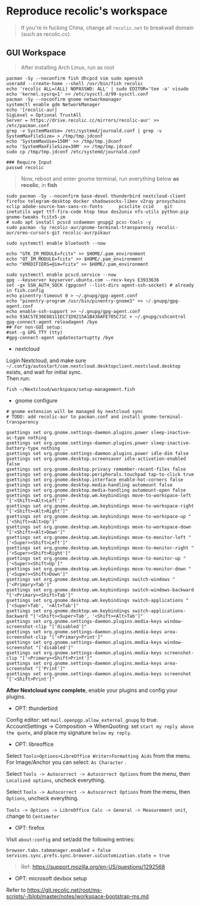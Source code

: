 # Reproduce recolic's workspace

> If you're in fucking China, change all `recolic.net` to breakwall domain (such as recolic.cc). 

## GUI Workspace

> After installing Arch Linux, run as root

```
pacman -Sy --noconfirm fish dhcpcd vim sudo openssh
useradd --create-home --shell /usr/bin/fish recolic
echo 'recolic ALL=(ALL) NOPASSWD: ALL' | sudo EDITOR='tee -a' visudo
echo 'kernel.sysrq=1' >> /etc/sysctl.d/99-sysctl.conf 
pacman -Sy --noconfirm gnome networkmanager
systemctl enable gdm NetworkManager
echo '[recolic-aur]
SigLevel = Optional TrustAll
Server = https://drive.recolic.cc/mirrors/recolic-aur' >> /etc/pacman.conf
grep -v SystemMaxUse= /etc/systemd/journald.conf | grep -v SystemMaxFileSize= > /tmp/tmp.jdconf
echo 'SystemMaxUse=150M' >> /tmp/tmp.jdconf
echo 'SystemMaxFileSize=30M' >> /tmp/tmp.jdconf
sudo cp /tmp/tmp.jdconf /etc/systemd/journald.conf

### Require Input
passwd recolic

```

> Now, reboot and enter gnome terminal, run everything below **as recolic**, in **fish**

```
sudo pacman -Sy --noconfirm base-devel thunderbird nextcloud-client firefox telegram-desktop docker shadowsocks-libev v2ray proxychains xclip adobe-source-han-sans-cn-fonts      pcsclite ccid    git inetutils wget ttf-fira-code htop tmux dos2unix nfs-utils python-pip gnome-tweaks fcitx5-im
# sudo apt install pcscd scdaemon gnupg2 pcsc-tools -y
sudo pacman -Sy recolic-aur/gnome-terminal-transparency recolic-aur/oreo-cursors-git recolic-aur/pikaur

sudo systemctl enable bluetooth --now

echo "GTK_IM_MODULE=fcitx" >> $HOME/.pam_environment
echo "QT_IM_MODULE=fcitx" >> $HOME/.pam_environment
echo "XMODIFIERS=@im=fcitx" >> $HOME/.pam_environment

sudo systemctl enable pcscd.service --now
gpg --keyserver keyserver.ubuntu.com --recv-keys E3933636
set -gx SSH_AUTH_SOCK (gpgconf --list-dirs agent-ssh-socket) # already in fish.config
echo pinentry-timeout 0 > ~/.gnupg/gpg-agent.conf
echo "pinentry-program /usr/bin/pinentry-gnome3" >> ~/.gnupg/gpg-agent.conf
echo enable-ssh-support >> ~/.gnupg/gpg-agent.conf
echo 93AC57E30E88111EC71D9215A1B436AFE705C71C > ~/.gnupg/sshcontrol
gpg-connect-agent reloadagent /bye
## For non-GUI setup: 
#set -g GPG_TTY (tty)
#gpg-connect-agent updatestartuptty /bye
```

- nextcloud

Login Nextcloud, and make sure `~/.config/autostart/com.nextcloud.desktopclient.nextcloud.desktop` exists, and wait for initial sync.   
Then run: 

```
fish ~/Nextcloud/workspace/setup-management.fish
```

- gnome configure

```
# gnome extension will be managed by nextcloud sync
# TODO: add recolic-aur to pacman.conf and install gnome-terminal-transparency

gsettings set org.gnome.settings-daemon.plugins.power sleep-inactive-ac-type nothing
gsettings set org.gnome.settings-daemon.plugins.power sleep-inactive-battery-type nothing
gsettings set org.gnome.settings-daemon.plugins.power idle-dim false
gsettings set org.gnome.desktop.screensaver idle-activation-enabled false
gsettings set org.gnome.desktop.privacy remember-recent-files false
gsettings set org.gnome.desktop.peripherals.touchpad tap-to-click true
gsettings set org.gnome.desktop.interface enable-hot-corners false
gsettings set org.gnome.desktop.media-handling automount false
gsettings set org.gnome.desktop.media-handling automount-open false
gsettings set org.gnome.desktop.wm.keybindings move-to-workspace-left "['<Shift><Alt>Left']"
gsettings set org.gnome.desktop.wm.keybindings move-to-workspace-right "['<Shift><Alt>Right']"
gsettings set org.gnome.desktop.wm.keybindings move-to-workspace-up "['<Shift><Alt>Up']"
gsettings set org.gnome.desktop.wm.keybindings move-to-workspace-down "['<Shift><Alt>Down']"
gsettings set org.gnome.desktop.wm.keybindings move-to-monitor-left "['<Super><Shift>Left']"
gsettings set org.gnome.desktop.wm.keybindings move-to-monitor-right "['<Super><Shift>Right']"
gsettings set org.gnome.desktop.wm.keybindings move-to-monitor-up "['<Super><Shift>Up']"
gsettings set org.gnome.desktop.wm.keybindings move-to-monitor-down "['<Super><Shift>Down']"
gsettings set org.gnome.desktop.wm.keybindings switch-windows "['<Primary>Tab']"
gsettings set org.gnome.desktop.wm.keybindings switch-windows-backward "['<Primary><Shift>Tab']"
gsettings set org.gnome.desktop.wm.keybindings switch-applications "['<Super>Tab', '<Alt>Tab']"
gsettings set org.gnome.desktop.wm.keybindings switch-applications-backward "['<Shift><Super>Tab', '<Shift><Alt>Tab']"
gsettings set org.gnome.settings-daemon.plugins.media-keys window-screenshot-clip "['disabled']"
gsettings set org.gnome.settings-daemon.plugins.media-keys area-screenshot-clip "['<Primary>Print']"
gsettings set org.gnome.settings-daemon.plugins.media-keys window-screenshot "['disabled']"
gsettings set org.gnome.settings-daemon.plugins.media-keys screenshot-clip "['<Primary><Shift>Print']"
gsettings set org.gnome.settings-daemon.plugins.media-keys area-screenshot "['Print']"
gsettings set org.gnome.settings-daemon.plugins.media-keys screenshot "['<Shift>Print']"
```

**After Nextcloud sync complete**, enable your plugins and config your plugins.

- OPT: thunderbird

Config editor: set `mail.openpgp.allow_external_gnupg` to true.   
AccountSettings -> Composition -> WhenQuoting: set `start my reply above the quote`, and place my signature `below my reply`. 

- OPT: libreoffice

Select `Tools>Options>LibreOffice Writer>Formatting Aids` from the menu. For Image/Anchor you can select: `As Character` .

Select `Tools -> Autocorrect -> Autocorrect Options` from the menu, then `Localized options`, uncheck everything. 

Select `Tools -> Autocorrect -> Autocorrect Options` from the menu, then `Options`, uncheck everything. 

`Tools -> Options -> LibreOffice Calc -> General -> Measurement unit`, change to `Centimeter`

- OPT: firefox

Visit `about:config` and set/add the following entries: 

```
browser.tabs.tabmanager.enabled = false
services.sync.prefs.sync.browser.uiCustomization.state = true
```

> Ref: <https://support.mozilla.org/en-US/questions/1292568>

- OPT: microsoft devbox setup

Refer to <https://git.recolic.net/root/ms-scripts/-/blob/master/notes/workspace-bootstrap-ms.md>

